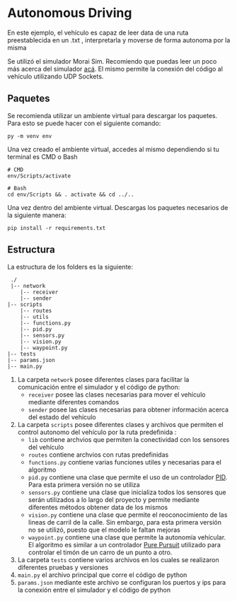 # Autonomous Driving

En este ejemplo, el vehículo es capaz de leer data de una ruta preestablecida en un .txt , interpretarla y moverse de forma autonoma por la misma

Se utilizó el simulador Morai Sim. Recomiendo que puedas leer un poco más acerca del simulador [acá](https://morai-sim--drive-user-manual--en-22-r2.scrollhelp.site/msdume2/installation-and-setup). El mismo permite la conexión del código al vehículo utilizando UDP Sockets.

## Paquetes

Se recomienda utilizar un ambiente virtual para descargar los paquetes. Para esto se puede hacer con el siguiente comando:

```
py -m venv env
```

Una vez creado el ambiente virtual, accedes al mismo dependiendo si tu terminal es CMD o Bash

```
# CMD
env/Scripts/activate

# Bash
cd env/Scripts && . activate && cd ../..
```

Una vez dentro del ambiente virtual. Descargas los paquetes necesarios de la siguiente manera:

```
pip install -r requirements.txt
```

## Estructura

La estructura de los folders es la siguiente:

```
 ./
 |-- network
	|-- receiver
	|-- sender
|-- scripts
	|-- routes
	|-- utils
	|-- functions.py
	|-- pid.py
	|-- sensors.py
	|-- vision.py
	|-- waypoint.py
|-- tests
|-- params.json
|-- main.py

```

1.  La carpeta `network` posee diferentes clases para facilitar la comunicación entre el simulador y el código de python:
    - `receiver` posee las clases necesarias para mover el vehículo mediante diferentes comandos
    - `sender` posee las clases necesarias para obtener información acerca del estado del vehículo
2.  La carpeta `scripts` posee diferentes clases y archivos que permiten el control autonomo del vehículo por la ruta predefinida :
    - `lib` contiene archvios que permiten la conectividad con los sensores del vehículo
    - `routes` contiene archvios con rutas predefinidas
    - `functions.py` contiene varias funciones utiles y necesarias para el algoritmo
    - `pid.py` contiene una clase que permite el uso de un controlador [PID](https://www.omega.co.uk/prodinfo/pid-controllers.html#:~:text=A%20PID%20controller%20is%20an,most%20accurate%20and%20stable%20controller.). Para esta primera versión no se utiliza
    - `sensors.py` contiene una clase que inicializa todos los sensores que serán utilizados a lo largo del proyecto y permite mediante diferentes métodos obtener data de los mismos
    - `vision.py` contiene una clase que permite el reoconocimiento de las lineas de carril de la calle. Sin embargo, para esta primera versión no se utilizó, puesto que el modelo le faltan mejoras
    - `waypoint.py` contiene una clase que permite la autonomía vehícular. El algoritmo es similar a un controlador [Pure Pursuit](https://la.mathworks.com/help/nav/ug/pure-pursuit-controller.html) utilizado para controlar el timón de un carro de un punto a otro.
3.  La carpeta `tests` contiene varios archivos en los cuales se realizaron diferentes pruebas y versiones
4.  `main.py` el archivo principal que corre el código de python
5.  `params.json` mediante este archivo se configuran los puertos y ips para la conexión entre el simulador y el código de python
